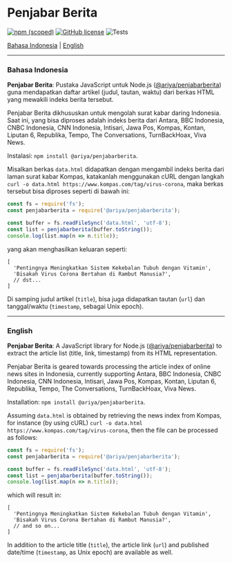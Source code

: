 # Penjabar Berita

[![npm (scoped)](https://img.shields.io/npm/v/@ariya/penjabarberita)](https://www.npmjs.com/package/@ariya/penjabarberita)
[![GitHub license](https://img.shields.io/github/license/ariya/penjabarberita)](https://github.com/ariya/penjabarberita/blob/master/LICENSE)
![Tests](https://github.com/ariya/penjabarberita/workflows/Tests/badge.svg)


[Bahasa Indonesia](#indonesian) | [English](#english)

---

### <a name="indonesian"></a>Bahasa Indonesia

**Penjabar Berita**: Pustaka JavaScript untuk Node.js ([@ariya/penjabarberita](https://www.npmjs.com/package/@ariya/penjabarberita)) guna mendapatkan daftar artikel (judul, tautan, waktu) dari berkas HTML yang mewakili indeks berita tersebut.

Penjabar Berita dikhususkan untuk mengolah surat kabar daring Indonesia. Saat ini, yang bisa diproses adalah indeks berita dari Antara, BBC Indonesia, CNBC Indonesia, CNN Indonesia, Intisari, Jawa Pos, Kompas, Kontan, Liputan 6, Republika, Tempo, The Conversations, TurnBackHoax, Viva News.

Instalasi: `npm install @ariya/penjabarberita`.

Misalkan berkas `data.html` didapatkan dengan mengambil indeks berita dari laman surat kabar Kompas, katakanlah menggunakan cURL dengan langkah `curl -o data.html https://www.kompas.com/tag/virus-corona`, maka berkas tersebut bisa diproses seperti di bawah ini:

```js
const fs = require('fs');
const penjabarberita = require('@ariya/penjabarberita');

const buffer = fs.readFileSync('data.html', 'utf-8');
const list = penjabarberita(buffer.toString());
console.log(list.map(n => n.title));
```

yang akan menghasilkan keluaran seperti:
```
[
  'Pentingnya Meningkatkan Sistem Kekebalan Tubuh dengan Vitamin',
  'Bisakah Virus Corona Bertahan di Rambut Manusia?',
  // dst...
]
```

Di samping judul artikel (`title`), bisa juga didapatkan tautan (`url`) dan tanggal/waktu (`timestamp`, sebagai Unix epoch).

---

### <a name="english"></a>English

**Penjabar Berita**: A JavaScript library for Node.js ([@ariya/penjabarberita](https://www.npmjs.com/package/@ariya/penjabarberita)) to extract the article list (title, link, timestamp) from its HTML representation.

Penjabar Berita is geared towards processing the article index of online news sites in Indonesia, currently supporting Antara, BBC Indonesia, CNBC Indonesia, CNN Indonesia, Intisari, Jawa Pos, Kompas, Kontan, Liputan 6, Republika, Tempo, The Conversations, TurnBackHoax, Viva News.


Installation: `npm install @ariya/penjabarberita`.

Assuming `data.html` is obtained by retrieving the news index from Kompas, for instance (by using cURL) `curl -o data.html https://www.kompas.com/tag/virus-corona`, then the file can be processed as follows:

```js
const fs = require('fs');
const penjabarberita = require('@ariya/penjabarberita');

const buffer = fs.readFileSync('data.html', 'utf-8');
const list = penjabarberita(buffer.toString());
console.log(list.map(n => n.title));
```

which will result in:
```
[
  'Pentingnya Meningkatkan Sistem Kekebalan Tubuh dengan Vitamin',
  'Bisakah Virus Corona Bertahan di Rambut Manusia?',
  // and so on...
]
```

In addition to the article title (`title`), the article link (`url`) and published date/time (`timestamp`, as Unix epoch) are available as well.
